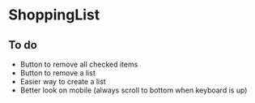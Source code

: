 # ShoppingList

## To do

- Button to remove all checked items
- Button to remove a list
- Easier way to create a list
- Better look on mobile (always scroll to bottom when keyboard is up)
